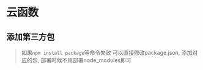 # 云函数

## 添加第三方包

> 如果`npm install package`等命令失败
> 可以直接修改package.json, 添加对应的包, 部署时候不用部署node_modules即可
